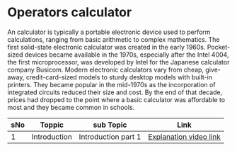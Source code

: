 # Operators calculator

An  calculator is typically a portable electronic device used to perform calculations, ranging from basic arithmetic to complex mathematics.
The first solid-state electronic calculator was created in the early 1960s. Pocket-sized devices became available in the 1970s, especially after the Intel 4004, the first microprocessor, was developed by Intel for the Japanese calculator company Busicom.
Modern electronic calculators vary from cheap, give-away, credit-card-sized models to sturdy desktop models with built-in printers. They became popular in the mid-1970s as the incorporation of integrated circuits reduced their size and cost. By the end of that decade, prices had dropped to the point where a basic calculator was affordable to most and they became common in schools.

|sNo| Toppic | sub Topic | Link |
|-|-|-|-|
|1|Introduction |Introduction part 1|[Explanation video link](https://youtu.be/BX6_YBPr7Jw?si=omR6veePFhh9h5fF)

